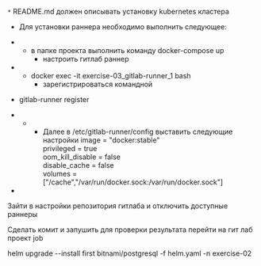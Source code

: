 `*` README.md должен описывать установку kubernetes кластера
  
* Для установки раннера необходимо выполнить следующее:

* * в папке проекта выполнить команду docker-compose up
    * настроить гитлаб раннер
* *  docker exec -it exercise-03_gitlab-runner_1 bash
     * зарегистрироваться командной 
* gitlab-runner register 
* * * Далее в /etc/gitlab-runner/config выставить следующие настройки
  image = "docker:stable"                                                                                                                              
  privileged = true                                                                                                                                    
  oom_kill_disable = false                                                                                                                             
  disable_cache = false                                                                                                                                
  volumes = ["/cache","/var/run/docker.sock:/var/run/docker.sock"]
* 
Зайти в настройки репозитория гитлаба и отключить доступные раннеры
 
Сделать комит и запушить
для проверки результата  перейти на гит лаб проект job







helm upgrade --install first bitnami/postgresql -f helm.yaml -n exercise-02